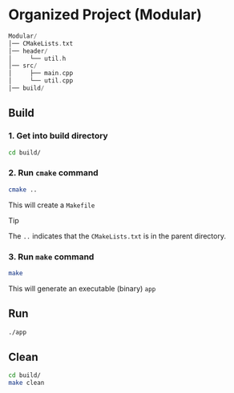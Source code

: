 # Organized Project (Modular)

```swift
Modular/
│── CMakeLists.txt
│── header/
│     └── util.h
│── src/
│     ├── main.cpp
│     └── util.cpp
│── build/
```

## Build

### 1. Get into build directory
```bash
cd build/
```
### 2. Run `cmake` command
```bash
cmake ..
```
This will create a `Makefile`

> [!Tip]
> The `..` indicates that the `CMakeLists.txt` is in the parent directory.

### 3. Run `make` command
```bash
make
```
This will generate an executable (binary) `app`

## Run
```bash
./app
```

## Clean
```bash
cd build/
make clean
```
